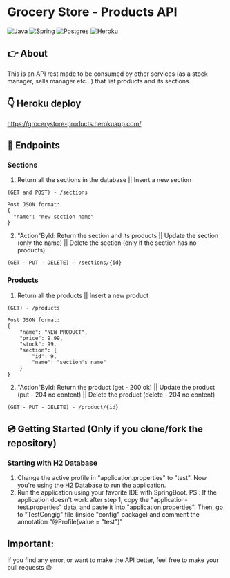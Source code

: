 # Grocery Store - Products API
![Java](https://img.shields.io/badge/java-%23ED8B00.svg?style=for-the-badge&logo=java&logoColor=white)
![Spring](https://img.shields.io/badge/spring-%236DB33F.svg?style=for-the-badge&logo=spring&logoColor=white)
![Postgres](https://img.shields.io/badge/postgres-%23316192.svg?style=for-the-badge&logo=postgresql&logoColor=white)
![Heroku](https://img.shields.io/badge/heroku-%23430098.svg?style=for-the-badge&logo=heroku&logoColor=white)

## :point_right: About
This is an API rest made to be consumed by other services (as a stock manager, sells manager etc...) that list products and its sections.

## :point_down: Heroku deploy
https://grocerystore-products.herokuapp.com/


## :link: Endpoints
### Sections
1. Return all the sections in the database || Insert a new section
```
(GET and POST) - /sections
```

```
Post JSON format:
{
  "name": "new section name"
}
```


2. "Action"ById: Return the section and its products || Update the section (only the name) || 
Delete the section (only if the section has no products)
```
(GET - PUT - DELETE) - /sections/{id}
```



### Products
1. Return all the products || Insert a new product
```
(GET) - /products
```

```
Post JSON format:
{
    "name": "NEW PRODUCT",
    "price": 9.99,
    "stock": 99,
    "section": {
        "id": 9,
        "name": "section's name"
    }
}
```

2. "Action"ById: Return the product (get - 200 ok) || Update the product (put - 204 no content) || 
Delete the product (delete - 204 no content)
```
(GET - PUT - DELETE) - /product/{id}
```


## :cd: Getting Started (Only if you clone/fork the repository)
### Starting with H2 Database
1. Change the active profile in "application.properties" to "test". Now you're using the H2 Database to run the application.
2. Run the application using your favorite IDE with SpringBoot.
PS.: If the application doesn't work after step 1, copy the "application-test.properties" data, and paste it into "application.properties". Then, go to "TestCongig" file
(inside "config" package) and comment the annotation "@Profile(value = "test")"

## Important:
If you find any error, or want to make the API better, feel free to make your pull requests :smile:

